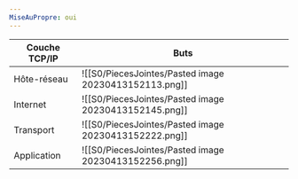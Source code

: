 ```yaml
---
MiseAuPropre: oui
---
```


|Couche TCP/IP|Buts|
|----|----|
|Hôte-réseau|![[S0/PiecesJointes/Pasted image 20230413152113.png]]|
|Internet|![[S0/PiecesJointes/Pasted image 20230413152145.png]]|
|Transport|![[S0/PiecesJointes/Pasted image 20230413152222.png]]|
|Application|![[S0/PiecesJointes/Pasted image 20230413152256.png]]|
